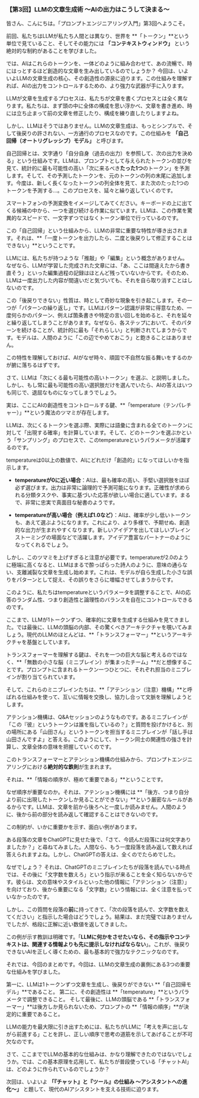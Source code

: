 
### 【第3回】LLMの文章生成術 〜AIの出力はこうして決まる〜

皆さん、こんにちは。「プロンプトエンジニアリング入門」第3回へようこそ。

前回、私たちはLLMが私たち人間とは異なり、世界を **「トークン」**という単位で見ていること、そしてその能力には **「コンテキストウィンドウ」** という絶対的な制約があることを学びました。

では、AIはこれらのトークンを、一体どのように組み合わせて、あの流暢で、時にはっとするほど創造的な文章を生み出しているのでしょうか？ 今回は、いよいよLLMの文章生成の核心、その創造性の源泉に迫ります。この仕組みを理解すれば、AIの出力をコントロールするための、より強力な武器が手に入ります。

LLMが文章を生成するプロセスは、私たちが文章を書くプロセスとは全く異なります。私たちは、まず頭の中に全体の構成を思い浮かべ、文章を書き進め、時には立ち止まって前の文章を修正したり、構成を練り直したりしますよね。

しかし、LLMはそうではありません。LLMの文章生成は、もっとシンプルで、そして後戻りの許されない、一方通行のプロセスなのです。この仕組みを **「自己回帰（オートリグレッシブ）モデル」** と呼びます。

自己回帰とは、文字通り「自分自身（過去の出力）を参照して、次の出力を決める」という仕組みです。LLMは、プロンプトとして与えられたトークンの並びを見て、統計的に最も可能性の高い「次に来るべき**たった1つ**のトークン」を予測します。そして、その予測したトークンを、元のトークンの列の末尾に追加します。今度は、新しく長くなったトークンの列全体を見て、また次のたった1つのトークンを予測する…。このプロセスを、延々と繰り返していくのです。

スマートフォンの予測変換をイメージしてみてください。キーボードの上に出てくる候補の中から、一つを選び続ける作業に似ています。LLMは、この作業を驚異的なスピードで、一文字ずつではなくトークン単位で行っているのです。

この「自己回帰」という仕組みから、LLMの非常に重要な特性が導き出されます。それは、**「一度トークンを出力したら、二度と後戻りして修正することはできない」**ということです。

LLMには、私たちが持つような「推敲」や「編集」という概念がありません。なぜなら、LLMが学習した完成された文章には、「あ、ここは間違えたから書き直そう」といった編集過程の記録はほとんど残っていないからです。そのため、LLMは一度出力した内容が間違いだと気づいても、それを自ら取り消すことはしないのです。

この「後戻りできない」性質は、時として奇妙な現象を引き起こします。その一つが「パターンの繰り返し」です。LLMはパターン認識が非常に得意なため、一度何らかのパターン、例えば箇条書きや特定の言い回しを始めると、それを延々と繰り返してしまうことがあります。なぜなら、各ステップにおいて、そのパターンを続けることが、統計的に最も「それらしい」と判断されてしまうからです。モデルは、人間のように「この辺でやめておこう」と飽きることはありません。

この特性を理解しておけば、AIがなぜ時々、頑固で不自然な振る舞いをするのかが腑に落ちるはずです。

さて、LLMは「次にくる最も可能性の高いトークン」を選ぶ、と説明しました。しかし、もし常に最も可能性の高い選択肢だけを選んでいたら、AIの答えはいつも同じで、退屈なものになってしまうでしょう。

実は、ここにAIの創造性をコントロールする鍵、**「temperature（テンパレチャー）」**という魔法のツマミが存在します。

LLMは、次にくるトークンを選ぶ際、実際には語彙に含まれる全てのトークンに対して「出現する確率」を計算しています。そして、どのトークンを選ぶかという「サンプリング」のプロセスで、このtemperatureというパラメータが活躍するのです。

temperatureは0以上の数値で、AIにどれだけ「創造的」になってほしいかを指示します。

* **temperatureが0に近い場合**：AIは、最も確率の高い、手堅い選択肢をほぼ必ず選びます。出力は非常に論理的で予測可能になります。正確性が求められる分類タスクや、事実に基づいた応答が欲しい場合に適しています。まるで、非常に忠実で真面目な秘書のようです。

* **temperatureが高い場合（例えば1.0など）**：AIは、確率が少し低いトークンも、あえて選ぶようになります。これにより、より多様で、予期せぬ、創造的な出力が生まれやすくなります。新しいアイデアを出してほしいブレインストーミングの場面などで活躍します。アイデア豊富なパートナーのようになってくれるでしょう。

しかし、このツマミを上げすぎると注意が必要です。temperatureが2.0のように極端に高くなると、LLMはまるで酔っぱらった詩人のように、意味の通らない、支離滅裂な文章を生成し始めます。これは、モデルが自ら生成した小さな誤りをパターンとして捉え、その誤りをさらに増幅させてしまうからです。

このように、私たちはtemperatureというパラメータを調整することで、AIの応答のランダム性、つまり創造性と論理性のバランスを自在にコントロールできるのです。

ここまで、LLMが1トークンずつ、確率的に文章を生成する仕組みを見てきました。では最後に、LLMの頭脳の内部、その驚くべきアーキテクチャを覗いてみましょう。現代のLLMのほとんどは、**「トランスフォーマー」**というアーキテクチャを基盤としています。

トランスフォーマーを理解する鍵は、それを一つの巨大な脳と考えるのではなく、**「無数の小さな脳（ミニブレイン）が集まったチーム」**だと想像することです。プロンプトに含まれるトークン一つひとつに、それぞれ担当のミニブレインが割り当てられています。

そして、これらのミニブレインたちは、**「アテンション（注意）機構」**と呼ばれる仕組みを使って、互いに情報を交換し、協力し合って文脈を理解しようとします。

アテンション機構は、Q&Aセッションのようなものです。あるミニブレインが「この『彼』というトークンは誰を指しているの？」と質問を投げかけると、別の場所にある「山田さん」というトークンを担当するミニブレインが「話し手は山田さんですよ」と答える。このようにして、トークン同士の関連性の強さを計算し、文章全体の意味を把握していくのです。

このトランスフォーマーとアテンション機構の仕組みから、プロンプトエンジニアリングにおける**絶対的な鉄則**が生まれます。

それは、**「情報の順序が、極めて重要である」**ということです。

なぜ順序が重要なのか。それは、アテンション機構には **「後方、つまり自分より前に出現したトークンしか見ることができない」**という厳密なルールがあるからです。LLMは、文章を前から後ろへと一度しか読みません。人間のように、後から前の部分を読み返して確認することはできないのです。

この制約が、いかに重要かを示す、面白い例があります。

ある段落の文章をChatGPTに見せた後で、「さて、今読んだ段落には何文字ありましたか？」と尋ねてみました。人間なら、もう一度段落を読み返して数えれば答えられますよね。しかし、ChatGPTの答えは、全くのでたらめでした。

なぜでしょう？ それは、ChatGPTのミニブレインたちが段落を読んでいる時点では、その後に「文字数を数えろ」という指示が来ることを全く知らないからです。彼らは、文の意味やスタイルといった他の情報に「アテンション（注意）」を向けており、後から重要になる「文字数」という情報には、全く注意を払っていなかったのです。

しかし、この質問を段落の**前**に持ってきて、「次の段落を読んで、文字数を数えてください」と指示した場合はどうでしょう。結果は、まだ完璧ではありませんでしたが、格段に正解に近い数値を返してきました。

この例が示す教訓は明確です。「**LLMに何かをさせたいなら、その指示やコンテキストは、関連する情報よりも先に提示しなければならない**」。これが、後戻りできないAIを正しく導くための、最も基本的で強力なテクニックなのです。

それでは、今回のまとめです。今回は、LLMの文章生成の裏側にある3つの重要な仕組みを学びました。

第一に、LLMは1トークンずつ文章を生成し、後戻りができない **「自己回帰モデル」**であること。
第二に、その創造性は **「temperature」**というパラメータで調整できること。
そして最後に、LLMの頭脳である **「トランスフォーマー」**は後方しか見られないため、プロンプトの **「情報の順序」**が決定的に重要であること。

LLMの能力を最大限に引き出すためには、私たちがLLMに「考えを声に出しながら前進する」ことを許し、正しい順序で思考の道筋を示してあげることが不可欠なのです。

さて、ここまででLLMの基本的な仕組みは、かなり理解できたのではないでしょうか。では、この基本原理を応用して、私たちが普段使っている「チャットAI」は、どのように作られているのでしょうか？

次回は、いよいよ **「『チャット』と『ツール』の仕組み 〜アシスタントへの進化〜」** と題して、現代のAIアシスタントを支える技術に迫ります。